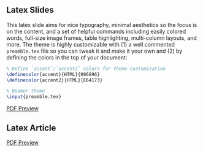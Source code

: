 ## Latex Slides

This latex slide aims for nice typography, minimal aesthetics so the focus is on the content, and a set of helpful commands including easily colored words, full-size image frames, table highlighting, multi-column layouts, and more. The theme is highly customizable with (1) a well commented `preamble.tex` file so you can tweak it and make it your own and (2) by defining the colors in the top of your document:

```latex
% Define `accent`/`accent2` colors for theme customization
\definecolor{accent}{HTML}{006896}
\definecolor{accent2}{HTML}{E64173}

% Beamer theme
\input{preamble.tex}
```

[PDF Preview](https://raw.githack.com/kylebutts/templates/master/latex-slides/slides.pdf)


## Latex Article

[PDF Preview](https://raw.githack.com/kylebutts/templates/master/latex-article/article.pdf)
